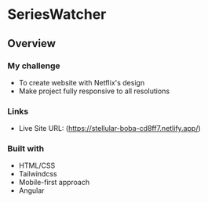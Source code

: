 # SeriesWatcher

## Overview

### My challenge

 - To create website with Netflix's design
 - Make project fully responsive to all resolutions

### Links

- Live Site URL: (https://stellular-boba-cd8ff7.netlify.app/)

### Built with

 - HTML/CSS
 - Tailwindcss
 - Mobile-first approach
 - Angular
